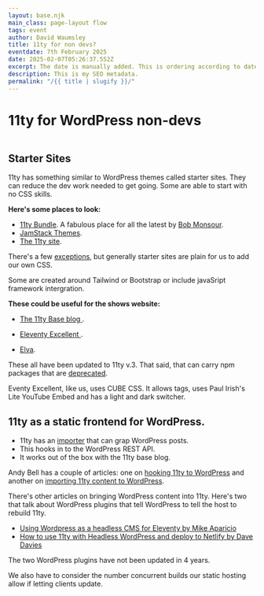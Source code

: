 ```yaml
---
layout: base.njk
main_class: page-layout flow
tags: event
author: David Waumsley
title: 11ty for non devs?
eventdate: 7th February 2025
date: 2025-02-07T05:26:37.552Z
excerpt: The date is manually added. This is ordering according to date created.
description: This is my SEO metadata.
permalink: "/{{ title | slugify }}/"
---
```


<h1 class=" popout sidelines" >11ty for WordPress non-devs</h1>

<img class=" popout" src="https://picsum.photos/id/1/1920/500" alt="">
 

## Starter Sites

11ty has something similar to WordPress themes called starter sites. They can reduce the dev work needed to get going. Some are able to start with no CSS skills.

**Here's some places to look:**

- [11ty Bundle](https://11tybundle.dev/starters/). A fabulous place for all the latest by [Bob Monsour](https://bobmonsour.com/).
- [JamStack Themes](https://jamstackthemes.dev/#ssg=eleventy).
- [The 11ty site](https://www.11ty.dev/docs/starter/).

There's a few [exceptions](https://github.com/CloudCannon/campus-spark-bookshop-template), but generally starter sites are plain for us to add our own CSS. 

 Some are created around Tailwind or Bootstrap or include javaSript framework intergration.


**These could be useful for the shows website:**

- [The 11ty Base blog ](https://github.com/11ty/eleventy-base-blog).

- [Eleventy Excellent ](https://github.com/madrilene/eleventy-excellent).

- [Elva](https://github.com/scottsweb/elva).


These all have been updated to 11ty v.3. That said, that can carry npm packages that are [deprecated]( https://www.npmjs.com/package/inflight).

Eventy Excellent, like us, uses CUBE CSS. It allows tags, uses Paul Irish's Lite YouTube Embed and has a light and dark switcher.

## 11ty as a static frontend for WordPress.

- 11ty has an [importer](https://www.11ty.dev/docs/migrate/wordpress/#use-@11ty/import) that can grap WordPress posts. 
- This hooks in to the WordPress REST API.
- It works out of the box with the 11ty base blog.

Andy Bell has a couple of articles: one on [hooking 11ty to WordPress](https://bell.bz/i-hooked-up-eleventy-to-wordpress-api/) and another on [importing 11ty content to WordPress](https://bell.bz/importing-eleventy-content-into-wordpress/).

There's other articles on bringing WordPress content into 11ty. Here's two that talk about WordPress plugins that tell WordPress to tell the host to rebuild 11ty.

- [Using Wordpress as a headless CMS for Eleventy by Mike Aparicio](https://www.mikeaparicio.com/posts/2023-11-07-using-wordpress-as-a-headless-cms-for-eleventy/)
- [How to use 11ty with Headless WordPress and deploy to Netlify by Dave Davies](https://davedavies.dev/post/how-to-use-11ty-with-headless-wordpress/)

The two WordPress plugins have not been updated in 4 years.

We also have to consider the number concurrent builds our static hosting allow if letting clients update.





